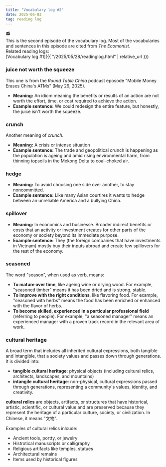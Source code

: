 ```yaml
---
title: "Vocabulary log #2"
date: 2025-06-03
tag: reading log
---
```


:radio: <br>
This is the second episode of the vocabulary log. Most of the vocabularies and sentences in this episode are cited from 
*The Ecomonist*.<br>
Related reading logs:<br>
[Vocabulary log #1]({{ "/2025/05/28/readinglog.html" | relative_url }})

### juice not worth the squeeze <br>

This one is from the *Round Table China* podcast eposode "Mobile Money Erases China's ATMs" (May 29, 2025).

- **Meaning:** An idiom meaning the benefits or results of an action are not worth the effort, time, or cost required to achieve the action.  
- **Example sentence:** We could redesign the entire feature, but honestly, the juice isn't worth the squeeze.<br>

### crunch <br>

Another meaning of *crunch*. <br>

- **Meaning:** A crisis or intense situation<br>
- **Example sentence:** The trade and geopolitical crunch is happening as the population is ageing and amid rising environmental harm, from thinning topsoils in the Mekong Delta to coal-choked air. <br>

### hedge <br>

- **Meaning:** To avoid choosing one side over another, to stay noncommitted.<br>
- **Example sentence:** Like many Asian courtires it wants to hedge between an unreliable America and a bullying China.<br>

### spillover <br>

- **Meaning:** In economics and businesse. Broader indirect benefits or costs that an activity or investment creates for other parts of the economy or society beyond its immediate purpose. <br>
- **Example sentence:** They (the foreign companies that have investments in Vietnam) mostly buy their inputs abroad and create few spillovers for the rest of the economy.<br>

### seasoned <br>

The word "season", when used as verb, means: <br>

- **To mature over time**, like ageing wine or drying wood. For example, "seasoned timber" means it has been dried and is strong, stable.
- **To improve with the right conditions**, like flavoring food. For example, "seasoned with herbs" means the food has been enriched or enhanced with the flavor of herbs.
- **To become skilled, experienced in a particular professional field** (referring to people). For example, "a seasoned manager" means an experienced manager with a proven track record in the relevant area of work. 

### cultural heritage <br>

A broad term that includes all inherited cultural expressions, both tangible and intangible, that a society values and passes down through generations.<br>
It is divided into: <br>

- **tangible cultural heritage**: physical objects (including cultural relics, architects, landscapes, and mountains) <br>
- **intangile cultural heritage**: non-physical, cultural expressions passed through generations, representing a community's values, identity, and creativity. <br>

**cultural relics** are objects, artifacts, or structures that have historical, artistic, scientific, or cultural value and are preserved because they represent the heritage of a particular culture, society, or civilization. In Chinese, it means "文物".<br>

Examples of cultural relics inlcude: <br>

- Ancient tools, portty, or jewelry
- Histrotical manuscripts or calligraphy
- Religious artifacts like temples, statues
- Architectural remains
- Items used by historical figures 

